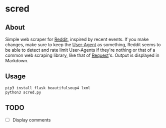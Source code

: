 # scred

## About

Simple web scraper for [Reddit](https://old.reddit.com), inspired by recent
events. If you make changes, make sure to keep the
[User-Agent](https://en.wikipedia.org/wiki/User_agent) as something, Reddit
seems to be able to detect and rate limit User-Agents if they're nothing or
that of a common web scraping library, like that of
[Request](https://requests.readthedocs.io/en/latest/)'s. Output is displayed
in Markdown.

## Usage

```
pip3 install flask beautifulsoup4 lxml
python3 scred.py
```

## TODO

- [ ] Display comments
